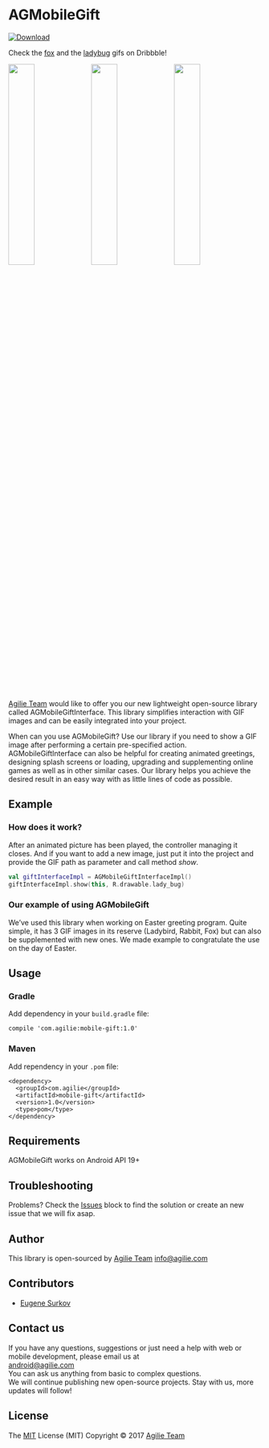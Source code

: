 # AGMobileGift

[ ![Download](https://api.bintray.com/packages/agilie/maven/AGMobileGiftInterface/images/download.svg) ](https://bintray.com/agilie/maven/AGMobileGiftInterface/_latestVersion)

Check the [fox](https://dribbble.com/shots/3459471-Animations-for-GitHub-open-source-libraries) and the [ladybug](https://dribbble.com/shots/3432735-Animations-for-GitHub-open-source-libraries) gifs on Dribbble!

<img src="https://cloud.githubusercontent.com/assets/1777595/25045287/34a42230-2134-11e7-8d86-ff64100ad61a.gif" width="32%"> <img src="https://cloud.githubusercontent.com/assets/1777595/25045289/34a52400-2134-11e7-8488-3cbe18b63736.gif" width="32%"> <img src="https://cloud.githubusercontent.com/assets/1777595/25045288/34a42e7e-2134-11e7-98b6-a5d6e6754982.gif" width="32%">

[Agilie Team](https://agilie.com/en/ios-development-services) would like to offer you our new lightweight open-source library called AGMobileGiftInterface. 
This library simplifies interaction with GIF images and can be easily integrated into your project.

When can you use AGMobileGift?
Use our library if you need to show a GIF image after performing a certain pre-specified action. AGMobileGiftInterface can also be helpful for creating animated greetings, designing splash screens or loading, upgrading and supplementing online games as well as in other similar cases.
Our library helps you achieve the desired result in an easy way with as little lines of code as possible.

## Example

### How does it work?

After an animated picture has been played, the controller managing it closes. And if you want to add a new image, just put it into the project and provide the GIF path as parameter and call method *show*. 

````kotlin
val giftInterfaceImpl = AGMobileGiftInterfaceImpl()
giftInterfaceImpl.show(this, R.drawable.lady_bug)

````

### Our example of using AGMobileGift
We’ve used this library when working on Easter greeting program. Quite simple, it has 3 GIF images in its reserve (Ladybird, Rabbit, Fox) but can also be supplemented with new ones. 
We made example to congratulate the use on the day of Easter.

## Usage

### Gradle

Add dependency in your `build.gradle` file:
````
compile 'com.agilie:mobile-gift:1.0'
````

### Maven
Add rependency in your `.pom` file:
````
<dependency>
  <groupId>com.agilie</groupId>
  <artifactId>mobile-gift</artifactId>
  <version>1.0</version>
  <type>pom</type>
</dependency>
````

## Requirements

AGMobileGift works on Android API 19+

## Troubleshooting

Problems? Check the [Issues](https://github.com/agilie/AGMobileGift/issues) block
to find the solution or create an new issue that we will fix asap.


## Author

This library is open-sourced by [Agilie Team](https://www.agilie.com?utm_source=github&utm_medium=referral&utm_campaign=Git_Android_Kotlin&utm_term=MobileGift) <info@agilie.com>

## Contributors

- [Eugene Surkov](https://github.com/ukevgen)

## Contact us
If you have any questions, suggestions or just need a help with web or mobile development, please email us at<br/> <android@agilie.com><br/>
You can ask us anything from basic to complex questions. <br/>
We will continue publishing new open-source projects. Stay with us, more updates will follow!<br/>

## License

The [MIT](LICENSE.md) License (MIT) Copyright © 2017 [Agilie Team](https://www.agilie.com?utm_source=github&utm_medium=referral&utm_campaign=Git_Android_Kotlin&utm_term=MobileGift)

